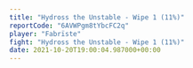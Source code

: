 ```yaml
---
title: "Hydross the Unstable - Wipe 1 (11%)"
reportCode: "6AVWPgm8tYbcFC2q"
player: "Fabrïste"
fight: "Hydross the Unstable - Wipe 1 (11%)"
date: 2021-10-20T19:00:04.987000+00:00
---
```

